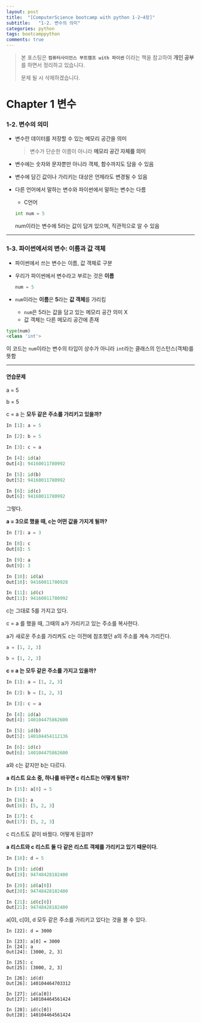 ```yaml
---
layout: post
title:  "[ComputerScience bootcamp with python 1-2~4장]"
subtitle:   "1-2. 변수의 의미"
categories: python
tags: bootcamppython
comments: true
---
```

> 본 포스팅은 **`컴퓨터사이언스 부트캠프 with 파이썬`** 이라는 책을 참고하여 **개인 공부**를 하면서 정리하고 있습니다.
>
> 문제 될 시 삭제하겠습니다.

# Chapter 1 변수
### 1-2. 변수의 의미

- 변수란 데이터를 저장할 수 있는 메모리 공간을 의미

	> 변수가 단순한 이름이 아니라 **메모리 공간 자체를 의미**

- 변수에는 숫자와 문자뿐만 아니라 객체, 함수까지도 담을 수 있음
- 변수에 담긴 값이나 가리키는 대상은 언제라도 변경될 수 있음
- 다른 언어에서 말하는 변수와 파이썬에서 말하는 변수는 다름
	- C언어

	```python
	int num = 5
	```
	num이라는 변수에 5라는 값이 담겨 있으며, 직관적으로 알 수 있음

----

### 1-3. 파이썬에서의 변수: 이름과 값 객체

- 파이썬에서 쓰는 변수는 이름, 값 객체로 구분
- 우리가 파이썬에서 변수라고 부르는 것은 **이름**

	```python
	num = 5
	```
- `num`이라는 **이름**은 **5**라는 **값 객체**를 가리킴
	- `num`은 5라는 값을 담고 있는 메모리 공간 의미 X
	- 값 객체는 다른 메모리 공간에 존재

```python
type(num)
<class 'int'>
```
이 코드는 `num`이라는 변수의 타입이 상수가 아니라 `int`라는 클래스의 인스턴스(객체)를 뜻함

----

#### **연습문제**

a = 5

b = 5

c = a 는 **모두 같은 주소를 가리키고 있을까?**

```python
In [1]: a = 5                                                                   

In [2]: b = 5                                                                   

In [3]: c = a                                                                   

In [4]: id(a)                                                                   
Out[4]: 94160011780992

In [5]: id(b)                                                                   
Out[5]: 94160011780992

In [6]: id(c)                                                                   
Out[6]: 94160011780992
```
그렇다.


**a = 3으로 했을 때, c는 어떤 값을 가지게 될까?**

```python
In [7]: a = 3                                                                   

In [8]: c                                                                       
Out[8]: 5

In [9]: a                                                                       
Out[9]: 3

In [10]: id(a)                                                                 
Out[10]: 94160011780928

In [11]: id(c)                                                             
Out[11]: 94160011780992
```
c는 그대로 5를 가지고 있다.

c = a 를 했을 때, 그때의 a가 가리키고 있는 주소를 복사한다.

a가 새로운 주소를 가리켜도 c는 이전에 참조했던 a의 주소를 계속 가리킨다.


```python
a = [1, 2, 3]

b = [1, 2, 3]
```

**c = a 는 모두 같은 주소를 가지고 있을까?**

```python
In [1]: a = [1, 2, 3]                                              

In [2]: b = [1, 2, 3]                                                           

In [3]: c = a                                                                   

In [4]: id(a)                                                                   
Out[4]: 140104475862600

In [5]: id(b)                                                                   
Out[5]: 140104454112136

In [6]: id(c)                                                                   
Out[6]: 140104475862600
```
a와 c는 같지만 b는 다르다.

**a 리스트 요소 중, 하나를 바꾸면 c 리스트는 어떻게 될까?**

```python
In [15]: a[0] = 5                                                               

In [16]: a                                                                     
Out[16]: [5, 2, 3]

In [17]: c                                                                     
Out[17]: [5, 2, 3]
```
c 리스트도 같이 바꿨다. 어떻게 된걸까?

**a 리스트와 c 리스트 둘 다 같은 리스트 객체를 가리키고 있기 때문이다.**

```python
In [18]: d = 5

In [19]: id(d)                                                                 
Out[19]: 94748428182400

In [20]: id(a[0])                                                               
Out[20]: 94748428182400

In [21]: id(c[0])                                                               
Out[21]: 94748428182400
```
a[0], c[0], d 모두 같은 주소를 가리키고 있다는 것을 볼 수 있다.

```
In [22]: d = 3000

In [23]: a[0] = 3000                                                            
In [24]: a                                                                      
Out[24]: [3000, 2, 3]

In [25]: c                                                                      
Out[25]: [3000, 2, 3]

In [26]: id(d)                                                                  
Out[26]: 140104464703312

In [27]: id(a[0])                                                               
Out[27]: 140104464561424

In [28]: id(c[0])                                                               
Out[28]: 140104464561424
```
